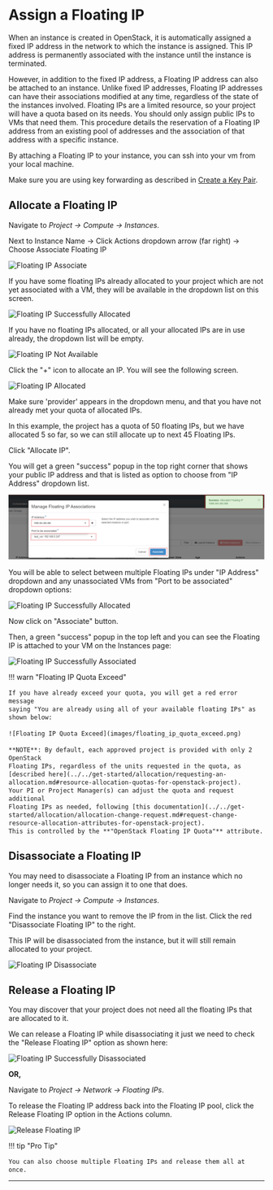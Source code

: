 # Assign a Floating IP

When an instance is created in OpenStack, it is automatically assigned a fixed
IP address in the network to which the instance is assigned. This IP address is
permanently associated with the instance until the instance is terminated.

However, in addition to the fixed IP address, a Floating IP address can also be
attached to an instance. Unlike fixed IP addresses, Floating IP addresses can
have their associations modified at any time, regardless of the state of the
instances involved. Floating IPs are a limited resource, so your project will
have a quota based on its needs.
You should only assign public IPs to VMs that need them. This procedure details
the reservation of a Floating IP address from an existing pool of addresses and
the association of that address with a specific instance.

By attaching a Floating IP to your instance, you can ssh into your vm from your
local machine.

Make sure you are using key forwarding as described in [Create a Key Pair](../access-and-security/create-a-key-pair.md).

## Allocate a Floating IP

Navigate to _Project -> Compute -> Instances_.

Next to Instance Name -> Click Actions dropdown arrow (far right) -> Choose
Associate Floating IP

![Floating IP Associate](images/floating_ip_associate.png)

If you have some floating IPs already allocated to your project which are not
yet associated with a VM, they will be available in the dropdown list on this
screen.

![Floating IP Successfully Allocated](images/floating_ip_allocate_success.png)

If you have no floating IPs allocated, or all your allocated IPs are in use
already, the dropdown list will be empty.

![Floating IP Not Available](images/floating_ip_none.png)

Click the "+" icon to allocate an IP. You will see the following screen.

![Floating IP Allocated](images/floating_ip_allocate.png)

Make sure 'provider' appears in the dropdown menu, and that you have not
already met your quota of allocated IPs.

In this example, the project has a quota of 50 floating IPs, but we have
allocated 5 so far, so we can still allocate up to next 45 Floating IPs.

Click "Allocate IP".

You will get a green "success" popup in the top right corner that shows your
public IP address and that is listed as option to choose from "IP Address" dropdown
list.

![Floating IP Successfully Allocated](images/floating_ip_created_successfully.png)

You will be able to select between multiple Floating IPs under "IP Address"
dropdown and any unassociated VMs from "Port to be associated" dropdown options:

![Floating IP Successfully Allocated](images/floating_ip_allocate_success.png)

Now click on "Associate" button.

Then, a green "success" popup in the top left
and you can see the Floating IP is attached to your VM on the Instances page:

![Floating IP Successfully Associated](images/floating_ip_is_associated.png)

!!! warn "Floating IP Quota Exceed"

    If you have already exceed your quota, you will get a red error message
    saying "You are already using all of your available floating IPs" as shown below:

    ![Floating IP Quota Exceed](images/floating_ip_quota_exceed.png)

    **NOTE**: By default, each approved project is provided with only 2 OpenStack
    Floating IPs, regardless of the units requested in the quota, as
    [described here](../../get-started/allocation/requesting-an-allocation.md#resource-allocation-quotas-for-openstack-project).
    Your PI or Project Manager(s) can adjust the quota and request additional
    Floating IPs as needed, following [this documentation](../../get-started/allocation/allocation-change-request.md#request-change-resource-allocation-attributes-for-openstack-project).
    This is controlled by the **"OpenStack Floating IP Quota"** attribute.

## Disassociate a Floating IP

You may need to disassociate a Floating IP from an instance which no longer
needs it, so you can assign it to one that does.

Navigate to _Project -> Compute -> Instances_.

Find the instance you want to remove the IP from in the list. Click the red
"Disassociate Floating IP" to the right.

This IP will be disassociated from the instance, but it will still remain
allocated to your project.

![Floating IP Disassociate](images/floating_ip_disassociate.png)

## Release a Floating IP

You may discover that your project does not need all the floating IPs that are
allocated to it.

We can release a Floating IP while disassociating it just we need to check the
"Release Floating IP" option as shown here:

![Floating IP Successfully Disassociated](images/floating_ip_disassociate_release.png)

**OR,**

Navigate to _Project -> Network -> Floating IPs_.

To release the Floating IP address back into the Floating IP pool, click the
Release Floating IP option in the Actions column.

![Release Floating IP](images/floating_ip_release.png)

!!! tip "Pro Tip"

    You can also choose multiple Floating IPs and release them all at once.

---
